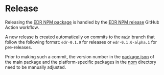 # Release

Releasing the [EDR NPM package](../../crates/rethnet_evm_napi/package.json) is handled by the [EDR NPM release](../../.github/workflows/edr-npm-release.yml) GitHub Action workflow.

A new release is created automatically on commits to the `main` branch that follow the following format: `edr-0.1.0` for releases or `edr-0.1.0-alpha.1` for pre-releases.

Prior to making such a commit, the version number in the [package.json](../../crates/rethnet_evm_napi/package.json) of the main package and the platform-specific packages in the [npm](../../crates/rethnet_evm_napi/npm) directory need to be manually adjusted.
